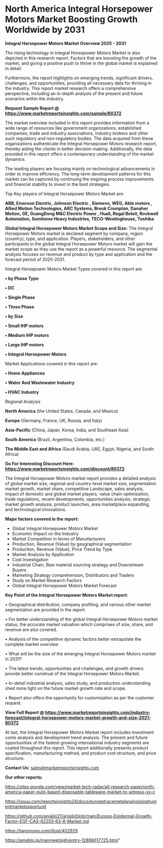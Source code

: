# North America Integral Horsepower Motors Market Boosting Growth Worldwide by 2031

<Strong> Integral Horsepower Motors Market Overview 2025 - 2031</strong>

The rising technology in Integral Horsepower Motors Market is also depicted in this research report. Factors that are boosting the growth of the market, and giving a positive push to thrive in the global market is explained in detail.

Furthermore, the report highlights on emerging trends, significant drivers, challenges, and opportunities, providing all necessary data for thriving in the industry. This report market research offers a comprehensive perspective, including an in-depth analysis of the present and future scenarios within the industry.

<strong>Request Sample Report @ <a href=https://www.marketreportsinsights.com/sample/80372>https://www.marketreportsinsights.com/sample/80372</a></strong>

The market overview included in this report provides information from a wide range of resources like government organizations, established companies, trade and industry associations, industry brokers and other such regulatory and non-regulatory bodies. The data acquired from these organizations authenticate the Integral Horsepower Motors research report, thereby aiding the clients in better decision making. Additionally, the data provided in this report offers a contemporary understanding of the market dynamics.

The leading players are focusing mainly on technological advancements in order to improve efficiency. The long-term development patterns for this market can be captured by continuing the ongoing process improvements and financial stability to invest in the best strategies.

Top Key players of Integral Horsepower Motors Market are:

<strong>ABB, Emerson Electric, Johnson Electric , Siemens, WEG, Able motors , Allied Motion Technologies, ARC Systems, Brook Crompton, Danaher Motion, GE, GuangDong M&C Electric Power , Huali, Regal Beloit, Rockwell Automation, Sumitomo Heavy Industries, TECO-Westinghouse, Toshiba</strong>

<strong><b>Global Integral Horsepower Motors Market Scope and Size:</b></strong>
The Integral Horsepower Motors market is declared segment by company, region (country), type, and application. Players, stakeholders, and other participants in the global Integral Horsepower Motors market will gain the market scope as they use the report as a powerful resource. The segmental analysis focuses on revenue and product by type and application and the forecast period of 2025-2031.

Integral Horsepower Motors Market Types covered in this report are:

<strong>• by Phase Type

• DC

• Single Phase

• Three Phase

• by Size

• Small IHP motors

• Medium IHP motors

• Large IHP motors

• Integral Horsepower Motors</strong>

Market Applications covered in this report are:

<strong>• Home Appliances

• Water And Wastewater Industry

• HVAC Industry</strong> 

Regional Analysis

<strong>North America</strong> (the United States, Canada, and Mexico)

<strong>Europe</strong> (Germany, France, UK, Russia, and Italy)

<strong>Asia-Pacific</strong> (China, Japan, Korea, India, and Southeast Asia)

<strong>South America</strong> (Brazil, Argentina, Colombia, etc.)

<strong>The Middle East and Africa</strong> (Saudi Arabia, UAE, Egypt, Nigeria, and South Africa)

<strong>Go For Interesting Discount Here: <a href=https://www.marketreportsinsights.com/discount/80372>https://www.marketreportsinsights.com/discount/80372</a></strong>

The Integral Horsepower Motors market report provides a detailed analysis of global market size, regional and country-level market size, segmentation market growth, market share, competitive Landscape, sales analysis, impact of domestic and global market players, value chain optimization, trade regulations, recent developments, opportunities analysis, strategic market growth analysis, product launches, area marketplace expanding, and technological innovations.

<strong><b>Major factors covered in the report:</b></strong>
<ul>
  <li>Global Integral Horsepower Motors Market </li>
  <li>Economic Impact on the Industry</li>
  <li>Market Competition in terms of Manufacturers</li>
  <li>Production, Revenue (Value) by geographical segmentation</li>
  <li>Production, Revenue (Value), Price Trend by Type</li>
  <li>Market Analysis by Application</li>
  <li>Cost Investigation</li>
  <li>Industrial Chain, Raw material sourcing strategy and Downstream Buyers</li>
  <li>Marketing Strategy comprehension, Distributors and Traders</li>
  <li>Study on Market Research Factors</li>
  <li>Global Integral Horsepower Motors Market Forecast</li>
</ul>

<strong><b>Key Point of the Integral Horsepower Motors Market report:</b></strong>

• Geographical distribution, company profiling, and various other market segmentation are provided in the report.

• For better understanding of the global Integral Horsepower Motors market status, the accurate market valuation which comprises of size, share, and revenue are also covered.

• Analysis of the competitive dynamic factors better extrapolate the complete market overview

• What will be the size of the emerging Integral Horsepower Motors market in 2031?

• The latest trends, opportunities and challenges, and growth drivers provide better construal of the Integral Horsepower Motors Market.

• In-detail industrial analysis, sales study, and production understanding shed more light on the future market growth rate and scope.

• Report also offers the opportunity for customization as per the customer request.

<strong><b>View Full Report @ <a href=https://www.marketreportsinsights.com/industry-forecast/integral-horsepower-motors-market-growth-and-size-2021-80372>https://www.marketreportsinsights.com/industry-forecast/integral-horsepower-motors-market-growth-and-size-2021-80372</a></b></strong>


At last, the Integral Horsepower Motors Market report includes investment come analysis and development trend analysis. The present and future opportunities of the fastest growing international industry segments are coated throughout this report. This report additionally presents product specification, manufacturing method, and product cost structure, and price structure.

<strong>Contact Us:</strong>
sales@marketreportsinsights.com

<strong>Our other reports:</strong>

<a href=https://sites.google.com/view/market-tech-radar/all-research-page/north-america-paper-pulp-based-disposable-tableware-market-to-witness-xx-c>https://sites.google.com/view/market-tech-radar/all-research-page/north-america-paper-pulp-based-disposable-tableware-market-to-witness-xx-c</a>

<a href=https://issuu.com/reportsinsights24/docs/europetracemetalanalysisinstrumentmarketopportunit>https://issuu.com/reportsinsights24/docs/europetracemetalanalysisinstrumentmarketopportunit</a>

<a href=https://github.com/anjaliiii21/anjalii/blob/main/Europe-Epidermal-Growth-Factor-EGF-CAS-62253-63-8-Market.md>https://github.com/anjaliiii21/anjalii/blob/main/Europe-Epidermal-Growth-Factor-EGF-CAS-62253-63-8-Market.md</a>

<a href=https://tanomuno.com/illust/452929>https://tanomuno.com/illust/452929</a>

<a href=https://ameblo.jp/manmeetsigh/entry-12886017725.html>https://ameblo.jp/manmeetsigh/entry-12886017725.html</a>"
